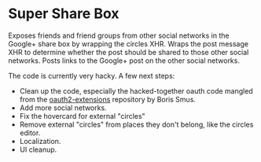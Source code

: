 Super Share Box
===============

Exposes friends and friend groups from other social networks in the Google+ share box by wrapping the circles XHR.
Wraps the post message XHR to determine whether the post should be shared to those other social networks.
Posts links to the Google+ post on the other social networks.

The code is currently very hacky. A few next steps:
- Clean up the code, especially the hacked-together oauth code mangled from the [oauth2-extensions](https://github.com/borismus/oauth2-extensions) repository by Boris Smus.
- Add more social networks.
- Fix the hovercard for external "circles"
- Remove external "circles" from places they don't belong, like the circles editor.
- Localization.
- UI cleanup.
